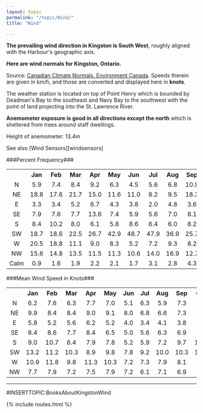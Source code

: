 ```yaml
---
layout: topic
permalink: "/topic/Wind/"
title: "Wind"

---
```


**The prevailing wind direction in Kingston is South West**, roughly aligned with the Harbour's geographic axis.

**Here are wind normals for Kingston, Ontario.**

Source: [Canadian Climate Normals, Environment Canada](http://climate.weatheroffice.ec.gc.ca/).  Speeds therein are given in km/h, and those are converted and displayed here in <b>knots</b>.

The weather station is located on top of Point Henry which is bounded by Deadman's Bay to the southeast and Navy Bay to the southwest with the point of land projecting into the St. Lawrence River.

**Anemometer exposure is good in all directions except the north** which is sheltered from trees around staff dwellings.

Height of anemometer: 13.4m

See also [Wind Sensors][windsensors]

###Percent Frequency###

<table class="table table-striped table-bordered">
  <tr>
    <th></th>
    <th>Jan</th>
    <th>Feb</th>
    <th>Mar</th>
    <th>Apr</th>
    <th>May</th>
    <th>Jun</th>
    <th>Jul</th>
    <th>Aug</th>
    <th>Sep</th>
    <th>Oct</th>
    <th>Nov</th>
    <th>Dec</th>
    <th>Annual</th>
    <th> </th>

  </tr>
  <tr>
    <td align="center">N</td>
    <td align="center">5.9</td>
    <td align="center">7.4</td>
    <td align="center">8.4</td>
    <td align="center">9.2</td>
    <td align="center">6.3</td>
    <td align="center">4.5</td>
    <td align="center">5.6</td>
    <td align="center">6.8</td>
    <td align="center">10.9</td>
    <td align="center">5.4</td>
    <td align="center">5.3</td>
    <td align="center">8.6</td>
    <td align="center">7.0</td>
    <td align="center">N</td>
  </tr>
  <tr>
    <td align="center">NE</td>
    <td align="center">18.8</td>
    <td align="center">17.6</td>
    <td align="center">21.7</td>
    <td align="center">15.0</td>
    <td align="center">11.6</td>
    <td align="center">11.0</td>
    <td align="center">8.2</td>
    <td align="center">9.5</td>
    <td align="center">18.3</td>
    <td align="center">8.8</td>
    <td align="center">20.0</td>
    <td align="center">21.6</td>
    <td align="center">15.2</td>
    <td align="center">NE</td>
  </tr>
  <tr>
    <td align="center">E</td>
    <td align="center">3.3</td>
    <td align="center">3.4</td>
    <td align="center">5.2</td>
    <td align="center">6.7</td>
    <td align="center">4.3</td>
    <td align="center">3.8</td>
    <td align="center">2.0</td>
    <td align="center">4.8</td>
    <td align="center">3.6</td>
    <td align="center">3.5</td>
    <td align="center">6.3</td>
    <td align="center">4.0</td>
    <td align="center">4.2</td>
    <td align="center">E</td>
  </tr>
  <tr>
    <td align="center">SE</td>
    <td align="center">7.9</td>
    <td align="center">7.6</td>
    <td align="center">7.7</td>
    <td align="center">13.6</td>
    <td align="center">7.4</td>
    <td align="center">5.9</td>
    <td align="center">5.6</td>
    <td align="center">7.0</td>
    <td align="center">8.1</td>
    <td align="center">7.3</td>
    <td align="center">8.2</td>
    <td align="center">9.4</td>
    <td align="center">8.0</td>
    <td align="center">SE</td>
  </tr>
  <tr>
    <td align="center">S</td>
    <td align="center">8.4</td>
    <td align="center">10.2</td>
    <td align="center">8.0</td>
    <td align="center">6.1</td>
    <td align="center">5.8</td>
    <td align="center">8.6</td>
    <td align="center">6.4</td>
    <td align="center">6.0</td>
    <td align="center">8.2</td>
    <td align="center">10.7</td>
    <td align="center">10.9</td>
    <td align="center">6.5</td>
    <td align="center">8.0</td>
    <td align="center">S</td>
  </tr>
  <tr>
    <td align="center">SW</td>
    <td align="center">18.7</td>
    <td align="center">18.6</td>
    <td align="center">22.5</td>
    <td align="center">26.7</td>
    <td align="center">42.9</td>
    <td align="center">48.7</td>
    <td align="center">47.9</td>
    <td align="center">36.9</td>
    <td align="center">25.7</td>
    <td align="center">33.4</td>
    <td align="center">18.7</td>
    <td align="center">15.5</td>
    <td align="center">29.7</td>
    <td align="center">SW</td>
  </tr>
  <tr>
    <td align="center">W</td>
    <td align="center">20.5</td>
    <td align="center">18.8</td>
    <td align="center">11.1</td>
    <td align="center">9.0</td>
    <td align="center">8.3</td>
    <td align="center">5.2</td>
    <td align="center">7.2</td>
    <td align="center">9.3</td>
    <td align="center">8.2</td>
    <td align="center">13.2</td>
    <td align="center">14.3</td>
    <td align="center">18.2</td>
    <td align="center">11.9</td>
    <td align="center">W</td>
  </tr>
  <tr>
    <td align="center">NW</td>
    <td align="center">15.6</td>
    <td align="center">14.8</td>
    <td align="center">13.5</td>
    <td align="center">11.5</td>
    <td align="center">11.3</td>
    <td align="center">10.6</td>
    <td align="center">14.0</td>
    <td align="center">16.9</td>
    <td align="center">12.7</td>
    <td align="center">15.5</td>
    <td align="center">14.7</td>
    <td align="center">15.1</td>
    <td align="center">13.9</td>
    <td align="center">NW</td>
  </tr>
  <tr>
    <td align="center">Calm</td>
    <td align="center">0.9</td>
    <td align="center">1.6</td>
    <td align="center">1.9</td>
    <td align="center">2.2</td>
    <td align="center">2.1</td>
    <td align="center">1.7</td>
    <td align="center">3.1</td>
    <td align="center">2.8</td>
    <td align="center">4.3</td>
    <td align="center">2.2</td>
    <td align="center">1.6</td>
    <td align="center">1.1</td>
    <td align="center">2.1</td>
    <td align="center">Calm</td>
  </tr>
</table>


###Mean Wind Speed in Knots###

<table class="table table-striped table-bordered">
  <tr>
    <th></th>
    <th>Jan</th>
    <th>Feb</th>
    <th>Mar</th>
    <th>Apr</th>
    <th>May</th>
    <th>Jun</th>
    <th>Jul</th>
    <th>Aug</th>
    <th>Sep</th>
    <th>Oct</th>
    <th>Nov</th>
    <th>Dec</th>
    <th>Annual</th>
    <th> </th>
  </tr>
  <tr>
    <td align="center">N</td>
    <td align="center">6.2</td>
    <td align="center">7.6</td>
    <td align="center">6.3</td>
    <td align="center">7.7</td>
    <td align="center">7.0</td>
    <td align="center">5.1</td>
    <td align="center">6.3</td>
    <td align="center">5.9</td>
    <td align="center">7.3</td>
    <td align="center">7.1</td>
    <td align="center">5.6</td>
    <td align="center">8.0</td>
    <td align="center">6.7</td>
    <td align="center">N</td>
  </tr>
  <tr>
    <td align="center">NE</td>
    <td align="center">9.9</td>
    <td align="center">8.4</td>
    <td align="center">8.4</td>
    <td align="center">9.0</td>
    <td align="center">9.1</td>
    <td align="center">8.0</td>
    <td align="center">6.8</td>
    <td align="center">6.6</td>
    <td align="center">7.3</td>
    <td align="center">7.6</td>
    <td align="center">8.3</td>
    <td align="center">9.6</td>
    <td align="center">8.3</td>
    <td align="center">NE</td>
  </tr>
  <tr>
    <td align="center">E</td>
    <td align="center">5.8</td>
    <td align="center">5.2</td>
    <td align="center">5.6</td>
    <td align="center">6.2</td>
    <td align="center">5.2</td>
    <td align="center">4.0</td>
    <td align="center">3.4</td>
    <td align="center">4.1</td>
    <td align="center">3.8</td>
    <td align="center">4.4</td>
    <td align="center">5.8</td>
    <td align="center">5.9</td>
    <td align="center">5.0</td>
    <td align="center">E</td>
  </tr>
  <tr>
    <td align="center">SE</td>
    <td align="center">8.4</td>
    <td align="center">8.6</td>
    <td align="center">7.7</td>
    <td align="center">8.4</td>
    <td align="center">6.5</td>
    <td align="center">5.0</td>
    <td align="center">5.6</td>
    <td align="center">6.3</td>
    <td align="center">6.9</td>
    <td align="center">8.5</td>
    <td align="center">9.7</td>
    <td align="center">9.1</td>
    <td align="center">7.6</td>
    <td align="center">SE</td>
  </tr>
  <tr>
    <td align="center">S</td>
    <td align="center">9.0</td>
    <td align="center">10.7</td>
    <td align="center">6.4</td>
    <td align="center">7.9</td>
    <td align="center">7.8</td>
    <td align="center">5.2</td>
    <td align="center">5.9</td>
    <td align="center">7.2</td>
    <td align="center">9.7</td>
    <td align="center">10.3</td>
    <td align="center">11.9</td>
    <td align="center">12.6</td>
    <td align="center">8.7</td>
    <td align="center">S</td>
  </tr>
  <tr>
    <td align="center">SW</td>
    <td align="center">13.2</td>
    <td align="center">11.2</td>
    <td align="center">10.3</td>
    <td align="center">8.9</td>
    <td align="center">9.8</td>
    <td align="center">7.8</td>
    <td align="center">9.2</td>
    <td align="center">10.0</td>
    <td align="center">10.3</td>
    <td align="center">12.0</td>
    <td align="center">14.6</td>
    <td align="center">13.4</td>
    <td align="center">10.9</td>
    <td align="center">SW</td>
  </tr>
  <tr>
    <td align="center">W</td>
    <td align="center">10.9</td>
    <td align="center">11.8</td>
    <td align="center">9.8</td>
    <td align="center">11.3</td>
    <td align="center">10.3</td>
    <td align="center">7.2</td>
    <td align="center">7.3</td>
    <td align="center">7.9</td>
    <td align="center">8.1</td>
    <td align="center">9.3</td>
    <td align="center">11.1</td>
    <td align="center">10.3</td>
    <td align="center">9.6</td>
    <td align="center">W</td>
  </tr>
  <tr>
    <td align="center">NW</td>
    <td align="center">7.7</td>
    <td align="center">7.9</td>
    <td align="center">7.2</td>
    <td align="center">7.5</td>
    <td align="center">7.9</td>
    <td align="center">7.2</td>
    <td align="center">6.1</td>
    <td align="center">7.1</td>
    <td align="center">6.9</td>
    <td align="center">7.6</td>
    <td align="center">8.8</td>
    <td align="center">7.3</td>
    <td align="center">7.5</td>
    <td align="center">NW</td>
  </tr>
</table>

<hr>
#INSERTTOPIC:BooksAboutKingstonWind

{% include routes.html %}
